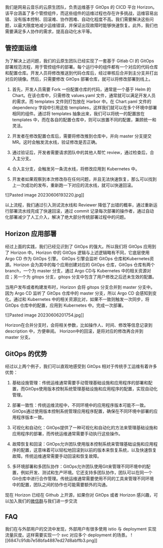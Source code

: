 我们是网易云音乐的云原生团队，负责运维基于 GitOps 的 CICD 平台 Horizon。该平台涵盖了多个管控组件，而这些组件的运维过程也存在许多挑战，运维容易出错、没有版本控制、回滚难、协作困难、自动化程度不高。我们需要解决这些问题，以最大限度地减少运维错误，并保证出现故障时能够快速恢复。此外，我们也需要满足多人协作的需求，提高自动化水平等。

## 管控面运维

为了解决上述问题，我们的云原生团队已经实现了一套基于 Gitlab CI 的 GitOps 部署规范流程，用于管控组件的部署。每个运行中的组件都有一个对应的代码仓库和配置仓库。开发人员将修改推送到代码仓库后，经过审核后合并到主分支并打出对应的镜像。然后，只需要修改 GitOps 部署仓库，就可以将修改部署到线上。

1. 首先，开发人员需要 Fork 一份配置仓库的代码，通常是一个基于 Helm 的 Chart。在该仓库中，只需修改 values.yaml 文件，通常就可以满足开发人员的需求。而 templates 文件则打包放在 Harbor 中。在 Chart.yaml 文件的 dependency 字段中引用这些 templates，这样我们就可以在多个环境中部署相同的组件。通过将 templates 抽象出来，我们可以将统一的配置放在 templates 中，而在各自的配置仓库中，则可以放置不同的配置，兼顾统一和灵活。

2. 开发者在修改配置仓库后，需要将修改推到仓库中，并向 master 分支提交 MR。这时会触发流水线，验证修改是否正确。

3. 通过验证后，开发者需要请求团队中的其他人帮忙 review，通过检查后，合入主分支。

4. 合入主分支，会触发另一条流水线，将修改应用到 Kubernetes 中。

5. 开发者如果观察到本次修改存在任何问题，并且无法快速恢复，那么可以找到上一次成功的发布，重新跑一下对应的流水线，就可以快速回滚。

![[Pasted image 20230606193220.jpg]]

以上流程，我们通过引入测试流水线和 Reviewer 降低了出错的概率，通过重新运行部署流水线完成了快速回滚，通过 commit 记录每次部署的操作者，通过自动化部署减少了人工介入，解决了绝大部分传统部署过程中的问题。

## Horizon 应用部署

经过上面的实践，我们已经见识到了 GitOps 的强大。所以我们将 GitOps 应用到了 Horizon 中。Horizon 中的 GitOps 逻辑与上述逻辑略有不同，它底层使用 Argo CD 作为 GitOps 引擎。
GitOps 引擎会监听 GitOps 仓库和Kubernetes资源。Horizon 会为其中的每个应用创建对应的 GitOps 仓库，GitOps 仓库有两个 branch，一个为 master 分支，通过 Argo CD与 Kubernetes 中的相关资源对应；另一个为 gitops 分支，gitops 分支中包含了用户修改之后还未生效的配置。

当用户发布或者构建发布时，Horizon 会将 gitops 分支合并到 master 分支中。因为 Argo CD 监听了 GitOps 仓库中的 master 分支，所以 Argo CD 会感知到变化。通过和 Kubernetes 中的相关资源比对，如果不一致则触发一次同步，将 GitOps 仓库中的配置，应用到 Kubernetes 中。完成一次部署。

![[Pasted image 20230606201754.jpg]]

Horizon在合并分支时，会将相关参数，比如操作人、时间、修改等信息记录到 description 中，方便审阅。
Horizon中的回滚，是将对应的修改再合并到 master 分支。

## GitOps 的优势

经过以上两个例子，我们可以直观地感受到 GitOps 相对于传统手工运维有着许多优势：

1. 基础设施管理：传统运维通常需要手动管理基础设施和应用程序的部署和配置，而GitOps使用版本控制系统管理基础设施和应用程序的配置，实现自动化管理。
    
2. 部署一致性：传统运维流程中，不同环境中的应用程序版本可能不一致。GitOps通过使用版本控制系统管理应用程序配置，确保在不同环境中部署的应用程序版本一致。
    
3. 可视化和自动化：GitOps提供了一种可视化和自动化的方法来管理基础设施和应用程序的部署，而传统运维通常需要手动执行这些操作。
    
4. 故障恢复和回滚：GitOps允许团队使用版本控制系统来管理基础设施和应用程序的配置，这意味着可以轻松地回滚到以前的版本来恢复系统，以及快速恢复故障。传统运维通常需要手动回滚和恢复故障。
    
5. 多环境部署和多团队协作：GitOps允许团队使用Git来管理不同环境中的配置，例如开发、测试和生产环境。它还支持多团队协作，团队可以在同一个Git仓库中进行合作管理。传统运维通常需要使用不同的工具来管理不同环境中的配置，团队之间的协作也可能需要额外的沟通。

现在 Horizon 已经在 Github 上开源，如果你对 GitOps 或者 Horizon 感兴趣，可以加入我们的[微信群](https://github.com/horizoncd/horizon#contact-us)与我们进一步交流

## FAQ

我们在与外部用户的交流中发现，外部用户有很多使用 istio 与 deployment 实现流量灰度。这样需要实现一个 svc 对应多个 deployment 的场景。
![[6847c91db7e58bfa4887ed27d8abffb3.png]]